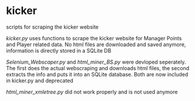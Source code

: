 # kicker
scripts for scraping the kicker website

*kicker.py* uses functions to scrape the kicker website for Manager Points and Player related data. No html files
are downloaded and saved anymore, information is directly stored in a SQLite DB


*Selenium_Webscaper.py* and *html_miner_BS.py*  were devloped seperately. The first does the actual 
webscraping and downloads html files, the second extracts the info and puts it into an SQLite
database. Both are now included in kicker.py and deprecated

*html_miner_xmletree.py* did not work properly and is not used anymore